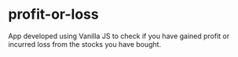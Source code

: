 # profit-or-loss
App developed using Vanilla JS to check if you have gained profit or incurred loss from the stocks you have bought.
